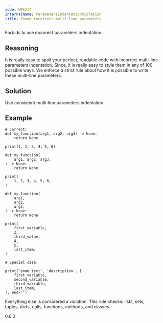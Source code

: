 ```yaml
---
code: WPS317
internalName: ParametersIndentationViolation
title: Found incorrect multi-line parameters
---
```


Forbids to use incorrect parameters indentation.

## Reasoning
It is really easy to spoil your perfect, readable code with
incorrect multi-line parameters indentation. Since, it is really
easy to style them in any of 100 possible ways. We enforce a strict
rule about how it is possible to write these multi-line parameters.

## Solution
Use consistent multi-line parameters indentation.

## Example

    # Correct:
    def my_function(arg1, arg2, arg3) -> None:
        return None
    
    print(1, 2, 3, 4, 5, 6)
    
    def my_function(
        arg1, arg2, arg3,
    ) -> None:
        return None
    
    print(
        1, 2, 3, 4, 5, 6,
    )
    
    def my_function(
        arg1,
        arg2,
        arg3,
    ) -> None:
        return None
    
    print(
        first_variable,
        2,
        third_value,
        4,
        5,
        last_item,
    )
    
    # Special case:
    
    print('some text', 'description', [
        first_variable,
        second_variable,
        third_variable,
        last_item,
    ], end='')

Everything else is considered a violation. This rule checks: lists,
sets, tuples, dicts, calls, functions, methods, and classes.

<div class="versionadded">

0.6.0

</div>